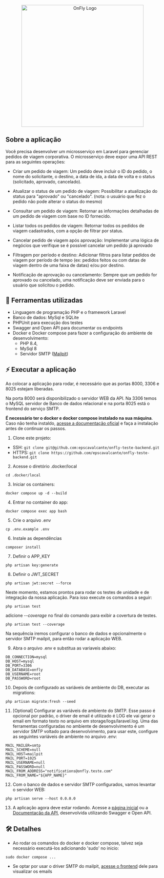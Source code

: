 <p align="center"><a href="https://onfly.com.br" target="_blank"><img src="https://imgur.com/uuNxqx8.png" width="400" alt="OnFly Logo"></a></p>

## Sobre a aplicação

Você precisa desenvolver um microsserviço em Laravel para gerenciar pedidos de viagem corporativa. O microsserviço deve expor uma API REST para as seguintes operações:

- Criar um pedido de viagem: Um pedido deve incluir o ID do pedido, o nome do solicitante, o destino, a data de ida, a data de volta e o status (solicitado, aprovado, cancelado).

- Atualizar o status de um pedido de viagem: Possibilitar a atualização do status para "aprovado" ou "cancelado". (nota: o usuário que fez o pedido não pode alterar o status do mesmo)

- Consultar um pedido de viagem: Retornar as informações detalhadas de um pedido de viagem com base no ID fornecido.

- Listar todos os pedidos de viagem: Retornar todos os pedidos de viagem cadastrados, com a opção de filtrar por status.

- Cancelar pedido de viagem após aprovação: Implementar uma lógica de negócios que verifique se é possível cancelar um pedido já aprovado 

- Filtragem por período e destino: Adicionar filtros para listar pedidos de viagem por período de tempo (ex: pedidos feitos ou com datas de viagem dentro de uma faixa de datas) e/ou por destino.

- Notificação de aprovação ou cancelamento: Sempre que um pedido for aprovado ou cancelado, uma notificação deve ser enviada para o usuário que solicitou o pedido.

## 🔧 Ferramentas utilizadas

- Linguagem de programação PHP e o framework Laravel
- Banco de dados: MySql e SQLite
- PHPUnit para execução dos testes
- Swagger and Open API para documentar os endpoints
- Docker e Docker compose para fazer a configuração do ambiente de desenvolvimento:
    - PHP 8.4, 
    - MySql 8
    - Servidor SMTP ([Mailpit](https://github.com/axllent/mailpit))

## ⚡️ Executar a aplicação

Ao colocar a aplicação para rodar, é necessário que as portas 8000, 3306 e 8025 estejam liberadas.

Na porta 8000 será disponibilizado o servidor WEB da API. Na 3306 temos o MySQL servidor de Banco de dados relacional e na porta 8025 está o frontend do serviço SMTP.

**É necessário ter o docker e docker compose instalado na sua máquina**. Caso não tenha instaldo, [acesse a documentação oficial](https://docs.docker.com/engine/install/) e faça a instalação antes de continuar os passos.

1. Clone este projeto:
- SSH: ```git clone git@github.com:epscavalcante/onfly-teste-backend.git```
- HTTPS: ```git clone https://github.com/epscavalcante/onfly-teste-backend.git```

2. Acesse o diretório .docker/local
```
cd .docker/local
```

3. Iniciar os containers:
```
docker compose up -d --build
```

4. Entrar no container do app:
```
docker compose exec app bash
```

5. Crie o arquivo .env
```
cp .env.example .env
```

6. Instale as dependências 
```
composer install
```

7. Definir o APP_KEY
```
php artisan key:generate
```

8. Definir o JWT_SECRET
```
php artisan jwt:secret --force
```

Neste momento, estamos prontos para rodar os testes de unidade e de integração da nossa aplicação. Para isso execute os comandos a seguir:
```
php artisan test
```

adicione *--coverage* no final do comando para exibir a covertura de testes.
```
php artisan test --coverage
```

Na sequência iremos configurar o banco de dados e opcionalmente o servidor SMTP mailpit, para então rodar a aplicação WEB.

9. Abra o arquivo .env e substitua as variaveis abaixo:
```
DB_CONNECTION=mysql
DB_HOST=mysql
DB_PORT=3306
DB_DATABASE=onfly
DB_USERNAME=root
DB_PASSWORD=root
```

10. Depois de configurado as variáveis de ambiente do DB, executar as migrations:
```
php artisan migrate:fresh --seed
```

11. [Optional] Configurar as variáveis de ambiente do SMTP. Esse passo é opcional por padrão, o driver de email é utilizado é LOG ele vai gerar o email em formato texto no arquivo em storage/logs/laravel.log. Uma das ferramentas configuradas no ambiente de desenvolvimento é um servidor SMTP voltado para desenvolvimento, para usar este, configure as seguintes variáveis de ambiente no arquivo .env:
```
MAIL_MAILER=smtp
MAIL_SCHEME=null
MAIL_HOST=mailpit
MAIL_PORT=1025
MAIL_USERNAME=null
MAIL_PASSWORD=null
MAIL_FROM_ADDRESS="notifications@onfly.teste.com"
MAIL_FROM_NAME="${APP_NAME}"
```

12. Com o banco de dados e servidor SMTP configurados, vamos levantar o servidor WEB:
```
php artisan serve --host 0.0.0.0
```

13. A aplicação agora deve estar rodando. Acesse a [página inicial](http://localhost:8000) ou a [Documentação da API](http://localhost:8000/api/docs), desenvolvida utilizando Swagger e Open API.


## 🛠 Detalhes

- Ao rodar os comandos do docker e docker compose, talvez seja necessário executá-los adicionando 'sudo' no inicio:
```
sudo docker compose ...
```

- Se optar por usar o driver SMTP do mailpit, [acesse o frontend](http://localhost:8025) dele para visualizar os emails


